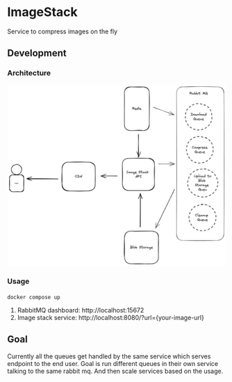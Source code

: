 # ImageStack

Service to compress images on the fly

## Development

### Architecture

![Architecture](./docs/ImageStack.png)

### Usage

`docker compose up`

1. RabbitMQ dashboard: http://localhost:15672
2. Image stack service: http://localhost:8080/?url={your-image-url}

## Goal

Currently all the queues get handled by the same service which serves endpoint to the end user.
Goal is run different queues in their own service talking to the same rabbit mq.
And then scale services based on the usage.
